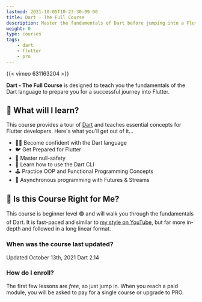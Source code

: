 ```yaml
---
lastmod: 2021-10-05T10:23:30-09:00
title: Dart - The Full Course
description: Master the fundamentals of Dart before jumping into a Flutter
weight: 0
type: courses
tags: 
    - dart
    - flutter
    - pro
---
```


{{< vimeo 631163204 >}}

**Dart - The Full Course** is designed to teach you the fundamentals of the Dart language to prepare you for a successful journey into Flutter. 


## 🦄 What will I learn?

This course provides a tour of [Dart](https://dart.dev/) and teaches essential concepts for Flutter developers. Here's what you'll get out of it...

- 👨‍🎤 Become confident with the Dart language
- 🐦 Get Prepared for Flutter
- 🦺 Master null-safety
- 🦾 Learn how to use the Dart CLI
- 🕹️ Practice OOP and Functional Programming Concepts
- 🌊 Asynchronous programming with Futures & Streams


## 🤔 Is this Course Right for Me?

This course is beginner level 🟢 and will walk you through the fundamentals of Dart. It is fast-paced and similar to [my style on YouTube](https://www.youtube.com/channel/UCsBjURrPoezykLs9EqgamOA?), but far more in-depth and followed in a long linear format.

### When was the course last updated?

<span class="tag tag-sm tag-pro">Updated October 13th, 2021</span> <span class="tag tag-sm tag-flutter">Dart 2.14</span>

### How do I enroll?

The first few lessons are *free*, so just jump in. When you reach a paid module, you will be asked to pay for a single course or upgrade to PRO. 